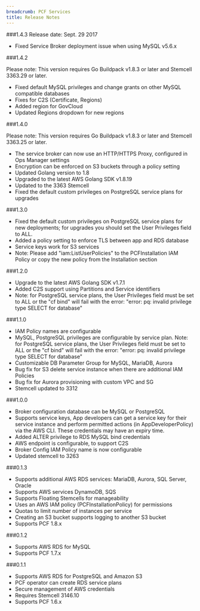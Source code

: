 ```yaml
---
breadcrumb: PCF Services
title: Release Notes
---
```


###1.4.3 Release date: Sept. 29 2017

* Fixed Service Broker deployment issue when using MySQL v5.6.x

###1.4.2

Please note: This version requires Go Buildpack v1.8.3 or later and Stemcell 3363.29 or later.

* Fixed default MySQL privileges and change grants on other MySQL compatible databases
* Fixes for C2S (Certificate, Regions)
* Added region for GovCloud
* Updated Regions dropdown for new regions


###1.4.0

Please note: This version requires Go Buildpack v1.8.3 or later and Stemcell 3363.25 or later.

* The service broker can now use an HTTP/HTTPS Proxy, configured in Ops Manager settings
* Encryption can be enforced on S3 buckets through a policy setting
* Updated Golang version to 1.8
* Upgraded to the latest AWS Golang SDK v1.8.19
* Updated to the 3363 Stemcell
* Fixed the default custom privileges on PostgreSQL service plans for upgrades

 

###1.3.0

* Fixed the default custom privileges on PostgreSQL service plans for new deployments; for upgrades you should set the User Privileges field to ALL. 
* Added a policy setting to enforce TLS between app and RDS database
* Service keys work for S3 services
* Note: Please add  "iam:ListUserPolicies" to the PCFInstallation IAM Policy or copy the new policy from the Installation section

###1.2.0

* Upgrade to the latest AWS Golang SDK v1.7.1
* Added C2S support using Partitions and Service identifiers
* Note: for PostgreSQL service plans, the User Privileges field must be set to ALL or the "cf bind" will fail with the error: "error: pq: invalid privilege type SELECT for database"

###1.1.0

* IAM Policy names are configurable
* MySQL, PostgreSQL privileges are configurable by service plan. Note: for PostgreSQL service plans, the User Privileges field must be set to ALL or the "cf bind" will fail with the error: "error: pq: invalid privilege type SELECT for database"
* Customizable DB Parameter Group for MySQL, MariaDB, Aurora
* Bug fix for S3 delete service instance when there are additional IAM Policies
* Bug fix for Aurora provisioning with custom VPC and SG
* Stemcell updated to 3312

###1.0.0

* Broker configuration database can be MySQL or PostgreSQL
* Supports service keys, App developers can get a service key for their service instance and perform permitted actions (in AppDeveloperPolicy) via the AWS CLI. These credentials may have an expiry time.
* Added ALTER privilege to RDS MySQL bind credentials
* AWS endpoint is configurable, to support C2S
* Broker Config IAM Policy name is now configurable
* Updated stemcell to 3263


###0.1.3

* Supports additional AWS RDS services: MariaDB, Aurora, SQL Server, Oracle
* Supports AWS services DynamoDB, SQS
* Supports Floating Stemcells for manageability
* Uses an AWS IAM policy (PCFInstallationPolicy) for permissions
* Quotas to limit number of instances per service
* Creating an S3 bucket supports logging to another S3 bucket
* Supports PCF 1.8.x


###0.1.2


* Supports AWS RDS for MySQL
* Supports PCF 1.7.x


###0.1.1


* Supports AWS RDS for PostgreSQL and Amazon S3
* PCF operator can create RDS service plans
* Secure management of AWS credentials
* Requires Stemcell 3146.10
* Supports PCF 1.6.x



